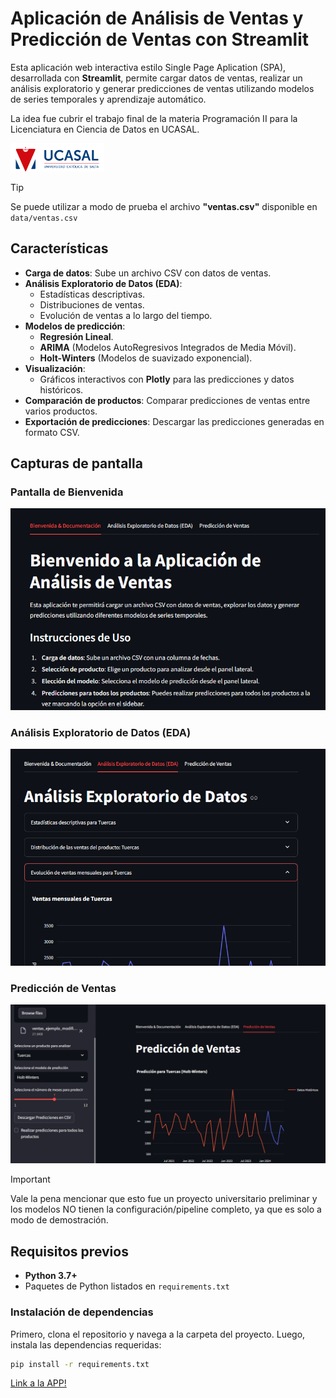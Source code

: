 # Aplicación de Análisis de Ventas y Predicción de Ventas con Streamlit

Esta aplicación web interactiva estilo Single Page Aplication (SPA), desarrollada con **Streamlit**, permite cargar datos de ventas, realizar un análisis exploratorio y generar predicciones de ventas utilizando modelos de series temporales y aprendizaje automático.

La idea fue cubrir el trabajo final de la materia Programación II para la Licenciatura en Ciencia de Datos en UCASAL. 

<img src="src/logo-ucasal.png" alt="Logo Universidad Católica de Salta" width="150">


> [!TIP]
> Se puede utilizar a modo de prueba el archivo **"ventas.csv"** disponible en `data/ventas.csv`

## Características

- **Carga de datos**: Sube un archivo CSV con datos de ventas.
- **Análisis Exploratorio de Datos (EDA)**: 
  - Estadísticas descriptivas.
  - Distribuciones de ventas.
  - Evolución de ventas a lo largo del tiempo.
- **Modelos de predicción**:
  - **Regresión Lineal**.
  - **ARIMA** (Modelos AutoRegresivos Integrados de Media Móvil).
  - **Holt-Winters** (Modelos de suavizado exponencial).
- **Visualización**: 
  - Gráficos interactivos con **Plotly** para las predicciones y datos históricos.
- **Comparación de productos**: Comparar predicciones de ventas entre varios productos.
- **Exportación de predicciones**: Descargar las predicciones generadas en formato CSV.

## Capturas de pantalla

### Pantalla de Bienvenida
![Bienvenida](src/bienvenida.png)

### Análisis Exploratorio de Datos (EDA)
![EDA](src/eda.png)

### Predicción de Ventas
![Predicción](src/predicciones.png)

>[!IMPORTANT]
> Vale la pena mencionar que esto fue un proyecto universitario preliminar y los modelos NO tienen la        configuración/pipeline completo, ya que es solo a modo de demostración.


## Requisitos previos

- **Python 3.7+**
- Paquetes de Python listados en `requirements.txt`

### Instalación de dependencias

Primero, clona el repositorio y navega a la carpeta del proyecto. Luego, instala las dependencias requeridas:

```bash
pip install -r requirements.txt
``` 

[Link a la APP!](https://spa-sales-analysis-davidsoler.streamlit.app/)